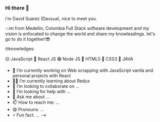 ### Hi there 👋

i'm David Suarez (Davsua), nice to meet you.

💥im from Medellin, Colombia Full Stack software development and my vision is enfocated to change the world and share my knowleadings. let's go to do it together!😎

🤓knowledges:

🟡 JavaScript
🔵 React JS
🟢 Node JS
🔴 HTML5
🔹 CSS3
🔴 JAVA

- 🔭 I’m currently working on Web scrapping with JavaScript vanila and personal projects with React
- :technologist: I’m currently learning about Redux
- 👯 I’m looking to collaborate on ...
- 🤔 I’m looking for help with ...
- 💬 Ask me about ...
- 📫 How to reach me: ...
- 😄 Pronouns: ...
- ⚡ Fun fact: ...
-->
